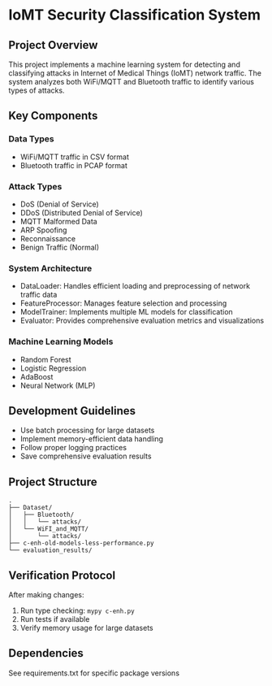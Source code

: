 # IoMT Security Classification System

## Project Overview
This project implements a machine learning system for detecting and classifying attacks in Internet of Medical Things (IoMT) network traffic. The system analyzes both WiFi/MQTT and Bluetooth traffic to identify various types of attacks.

## Key Components

### Data Types
- WiFi/MQTT traffic in CSV format
- Bluetooth traffic in PCAP format

### Attack Types
- DoS (Denial of Service)
- DDoS (Distributed Denial of Service)
- MQTT Malformed Data
- ARP Spoofing
- Reconnaissance
- Benign Traffic (Normal)

### System Architecture
- DataLoader: Handles efficient loading and preprocessing of network traffic data
- FeatureProcessor: Manages feature selection and processing
- ModelTrainer: Implements multiple ML models for classification
- Evaluator: Provides comprehensive evaluation metrics and visualizations

### Machine Learning Models
- Random Forest
- Logistic Regression
- AdaBoost
- Neural Network (MLP)

## Development Guidelines
- Use batch processing for large datasets
- Implement memory-efficient data handling
- Follow proper logging practices
- Save comprehensive evaluation results

## Project Structure
```
.
├── Dataset/
│   ├── Bluetooth/
│   │   └── attacks/
│   └── WiFI_and_MQTT/
│       └── attacks/
├── c-enh-old-models-less-performance.py
└── evaluation_results/
```

## Verification Protocol
After making changes:
1. Run type checking: `mypy c-enh.py`
2. Run tests if available
3. Verify memory usage for large datasets

## Dependencies
See requirements.txt for specific package versions